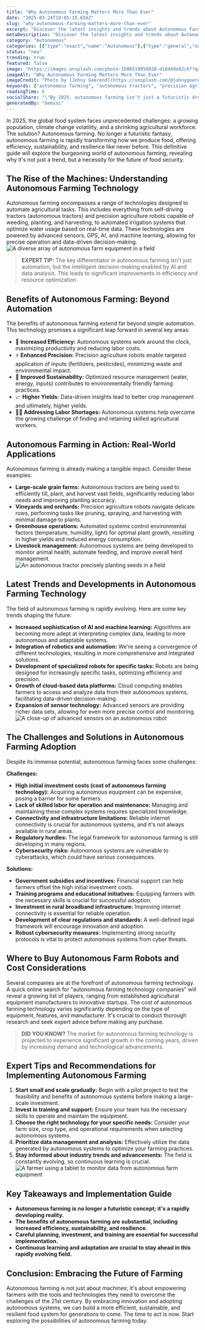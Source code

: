 ```yaml
---
title: "Why Autonomous Farming Matters More Than Ever"
date: "2025-03-24T10:05:15.656Z"
slug: "why-autonomous-farming-matters-more-than-ever"
excerpt: "Discover the latest insights and trends about Autonomous Farming. This comprehensive guide covers everything you need to know about Autonomous Farming in 2025."
metaDescription: "Discover the latest insights and trends about Autonomous Farming. This comprehensive guide covers everything you need to know about Autonomous Farming in 2..."
category: "Autonomous"
categories: [{"type":"exact","name":"Autonomous"},{"type":"general","name":"Agriculture"},{"type":"medium","name":"Precision Farming"},{"type":"specific","name":"Robotics"},{"type":"niche","name":"Computer Vision"}]
status: "new"
trending: true
featured: false
image: "https://images.unsplash.com/photo-1506519056028-d18449e82c6f?q=85&w=1200&fit=max&fm=webp&auto=compress"
imageAlt: "Why Autonomous Farming Matters More Than Ever"
imageCredit: "Photo by [Johny Goerend](https://unsplash.com/@johnygoerend) on Unsplash"
keywords: ["autonomous farming", "autonomous tractors", "precision agriculture robots", "self driving farm equipment", "automated irrigation systems", "benefits of autonomous farming", "buy autonomous farm robots", "cost of autonomous farming technology", "future of autonomous farming", "autonomous farming technology companies"]
readingTime: 6
socialShare: "\"By 2025, autonomous farming isn't just a futuristic dream – it's a critical solution to global food security challenges.  The future of food is intelligent, automated, and sustainable.\""
generatedBy: "Gemini"
---
```




In 2025, the global food system faces unprecedented challenges: a growing population, climate change volatility, and a shrinking agricultural workforce.  The solution?  Autonomous farming.  No longer a futuristic fantasy, autonomous farming is rapidly transforming how we produce food, offering efficiency, sustainability, and resilience like never before. This definitive guide will explore the burgeoning world of autonomous farming, revealing why it's not just a trend, but a necessity for the future of food security.

## The Rise of the Machines: Understanding Autonomous Farming Technology

Autonomous farming encompasses a range of technologies designed to automate agricultural tasks.  This includes everything from self-driving tractors (autonomous tractors) and precision agriculture robots capable of weeding, planting, and harvesting, to automated irrigation systems that optimize water usage based on real-time data.  These technologies are powered by advanced sensors, GPS, AI, and machine learning, allowing for precise operation and data-driven decision-making.  ![A diverse array of autonomous farm equipment in a field](https://images.unsplash.com/photo-1621460249485-4e4f92c9de5d?q=85&w=1200&fit=max&fm=webp&auto=compress)

> **EXPERT TIP:** The key differentiator in autonomous farming isn't just automation, but the intelligent decision-making enabled by AI and data analysis. This leads to significant improvements in efficiency and resource optimization.

##  Benefits of Autonomous Farming: Beyond Automation

The benefits of autonomous farming extend far beyond simple automation.  This technology promises a significant leap forward in several key areas:

* 🔑 **Increased Efficiency:** Autonomous systems work around the clock, maximizing productivity and reducing labor costs.
* ⚡ **Enhanced Precision:**  Precision agriculture robots enable targeted application of inputs (fertilizers, pesticides), minimizing waste and environmental impact.
* 🌱 **Improved Sustainability:** Optimized resource management (water, energy, inputs) contributes to environmentally friendly farming practices.
* 📈 **Higher Yields:**  Data-driven insights lead to better crop management and ultimately, higher yields.
* 👨‍🌾 **Addressing Labor Shortages:** Autonomous systems help overcome the growing challenge of finding and retaining skilled agricultural workers.

##  Autonomous Farming in Action: Real-World Applications

Autonomous farming is already making a tangible impact.  Consider these examples:

* **Large-scale grain farms:** Autonomous tractors are being used to efficiently till, plant, and harvest vast fields, significantly reducing labor needs and improving planting accuracy.
* **Vineyards and orchards:**  Precision agriculture robots navigate delicate rows, performing tasks like pruning, spraying, and harvesting with minimal damage to plants.
* **Greenhouse operations:** Automated systems control environmental factors (temperature, humidity, light) for optimal plant growth, resulting in higher yields and reduced energy consumption.
* **Livestock management:** Autonomous systems are being developed to monitor animal health, automate feeding, and improve overall herd management. ![An autonomous tractor precisely planting seeds in a field](https://images.unsplash.com/photo-1621460248083-6271cc4437a8?q=85&w=1200&fit=max&fm=webp&auto=compress)

##  Latest Trends and Developments in Autonomous Farming Technology

The field of autonomous farming is rapidly evolving.  Here are some key trends shaping the future:

* **Increased sophistication of AI and machine learning:**  Algorithms are becoming more adept at interpreting complex data, leading to more autonomous and adaptable systems.
* **Integration of robotics and automation:**  We're seeing a convergence of different technologies, resulting in more comprehensive and integrated solutions.
* **Development of specialized robots for specific tasks:**  Robots are being designed for increasingly specific tasks, optimizing efficiency and precision.
* **Growth of cloud-based data platforms:**  Cloud computing enables farmers to access and analyze data from their autonomous systems, facilitating data-driven decision-making.
* **Expansion of sensor technology:** Advanced sensors are providing richer data sets, allowing for even more precise control and monitoring. ![A close-up of advanced sensors on an autonomous robot](https://images.unsplash.com/photo-1484759288640-783b22c95d54?q=85&w=1200&fit=max&fm=webp&auto=compress)

##  The Challenges and Solutions in Autonomous Farming Adoption

Despite its immense potential, autonomous farming faces some challenges:

**Challenges:**

* **High initial investment costs (cost of autonomous farming technology):**  Acquiring autonomous equipment can be expensive, posing a barrier for some farmers.
* **Lack of skilled labor for operation and maintenance:**  Managing and maintaining these complex systems requires specialized knowledge.
* **Connectivity and infrastructure limitations:**  Reliable internet connectivity is crucial for autonomous systems, and it's not always available in rural areas.
* **Regulatory hurdles:** The legal framework for autonomous farming is still developing in many regions.
* **Cybersecurity risks:** Autonomous systems are vulnerable to cyberattacks, which could have serious consequences.

**Solutions:**

* **Government subsidies and incentives:**  Financial support can help farmers offset the high initial investment costs.
* **Training programs and educational initiatives:**  Equipping farmers with the necessary skills is crucial for successful adoption.
* **Investment in rural broadband infrastructure:**  Improving internet connectivity is essential for reliable operation.
* **Development of clear regulations and standards:**  A well-defined legal framework will encourage innovation and adoption.
* **Robust cybersecurity measures:**  Implementing strong security protocols is vital to protect autonomous systems from cyber threats.

##  Where to Buy Autonomous Farm Robots and Cost Considerations

Several companies are at the forefront of autonomous farming technology.  A quick online search for "autonomous farming technology companies" will reveal a growing list of players, ranging from established agricultural equipment manufacturers to innovative startups.  The cost of autonomous farming technology varies significantly depending on the type of equipment, features, and manufacturer.  It's crucial to conduct thorough research and seek expert advice before making any purchase.

> **DID YOU KNOW?** The market for autonomous farming technology is projected to experience significant growth in the coming years, driven by increasing demand and technological advancements.

## Expert Tips and Recommendations for Implementing Autonomous Farming

1. **Start small and scale gradually:** Begin with a pilot project to test the feasibility and benefits of autonomous systems before making a large-scale investment.
2. **Invest in training and support:** Ensure your team has the necessary skills to operate and maintain the equipment.
3. **Choose the right technology for your specific needs:**  Consider your farm size, crop type, and operational requirements when selecting autonomous systems.
4. **Prioritize data management and analysis:**  Effectively utilize the data generated by autonomous systems to optimize your farming practices.
5. **Stay informed about industry trends and advancements:**  The field is constantly evolving, so continuous learning is crucial. ![A farmer using a tablet to monitor data from autonomous farm equipment](https://images.unsplash.com/photo-1500595046743-cd271d694d30?q=85&w=1200&fit=max&fm=webp&auto=compress)

## Key Takeaways and Implementation Guide

* **Autonomous farming is no longer a futuristic concept; it's a rapidly developing reality.**
* **The benefits of autonomous farming are substantial, including increased efficiency, sustainability, and resilience.**
* **Careful planning, investment, and training are essential for successful implementation.**
* **Continuous learning and adaptation are crucial to stay ahead in this rapidly evolving field.**

## Conclusion: Embracing the Future of Farming

Autonomous farming is not just about machines; it's about empowering farmers with the tools and technologies they need to overcome the challenges of the 21st century.  By embracing innovation and adopting autonomous systems, we can build a more efficient, sustainable, and resilient food system for generations to come.  The time to act is now.  Start exploring the possibilities of autonomous farming today.

